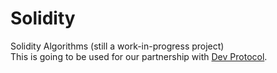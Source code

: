 # Solidity

Solidity Algorithms (still a work-in-progress project)\
This is going to be used for our partnership with [Dev Protocol](https://devprotocol.xyz).
